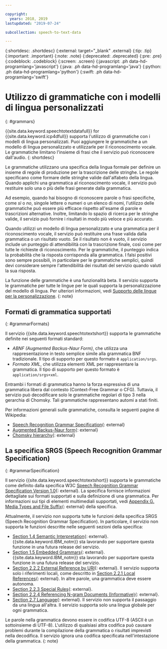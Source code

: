 ```yaml
---

copyright:
  years: 2018, 2019
lastupdated: "2019-07-24"

subcollection: speech-to-text-data

---
```


{:shortdesc: .shortdesc}
{:external: target="_blank" .external}
{:tip: .tip}
{:important: .important}
{:note: .note}
{:deprecated: .deprecated}
{:pre: .pre}
{:codeblock: .codeblock}
{:screen: .screen}
{:javascript: .ph data-hd-programlang='javascript'}
{:java: .ph data-hd-programlang='java'}
{:python: .ph data-hd-programlang='python'}
{:swift: .ph data-hd-programlang='swift'}

# Utilizzo di grammatiche con i modelli di lingua personalizzati
{: #grammars}

{{site.data.keyword.speechtotextdatafull}} for {{site.data.keyword.icp4dfull}} supporta l'utilizzo di grammatiche con i modelli di lingua personalizzati. Puoi aggiungere le grammatiche a un modello di lingua personalizzato e utilizzarle per il riconoscimento vocale. Le grammatiche limitano l'insieme di frasi che il servizio può riconoscere dall'audio.
{: shortdesc}

Le grammatiche utilizzano una specifica della lingua formale per definire un insieme di regole di produzione per la trascrizione delle stringhe. Le regole specificano come formare delle stringhe valide dall'alfabeto della lingua. Quando applichi una grammatica al riconoscimento vocale, il servizio può restituire solo una o più delle frasi generate dalla grammatica.

Ad esempio, quando hai bisogno di riconoscere parole o frasi specifiche, come *sì* o *no*, singole lettere o numeri o un elenco di nomi, l'utilizzo delle grammatiche può essere più efficace rispetto all'esame di parole e trascrizioni alternative. Inoltre, limitando lo spazio di ricerca per le stringhe valide, il servizio può fornire i risultati in modo più veloce e più accurato.

Quando utilizzi un modello di lingua personalizzato e una grammatica per il riconoscimento vocale, il servizio può restituire una frase valida dalla grammatica o un risultato vuoto. Se il risultato non è vuoto, il servizio include un punteggio di attendibilità con la trascrizione finale, così come per tutte le richieste di riconoscimento. Per le grammatiche, il punteggio indica la probabilità che la risposta corrisponda alla grammatica. I falsi positivi sono sempre possibili, in particolare per le grammatiche semplici, quindi devi considerare sempre l'attendibilità dei risultati del servizio quando valuti la sua risposta.

La funzione delle grammatiche è una funzionalità beta. Il servizio supporta le grammatiche per tutte le lingue per le quali supporta la personalizzazione del modello di lingua. Per ulteriori informazioni, vedi [Supporto delle lingue per la personalizzazione](/docs/services/speech-to-text-data?topic=speech-to-text-data-customization#languageSupport).
{: note}

## Formati di grammatica supportati
{: #grammarFormats}

Il servizio {{site.data.keyword.speechtotextshort}} supporta le grammatiche definite nei seguenti formati standard:

-   *ABNF (Augmented Backus-Naur Form)*, che utilizza una rappresentazione in testo semplice simile alla grammatica BNF tradizionale. Il tipo di supporto per questo formato è `application/srgs`.
-   *Formato XML*, che utilizza elementi XML per rappresentare la grammatica. Il tipo di supporto per questo formato è `application/srgs+xml`.

Entrambi i formati di grammatica hanno la forza espressiva di una grammatica libera dal contesto (Context-Free Grammar o CFG). Tuttavia, il servizio può decodificare solo le grammatiche regolari di tipo 3 nella gerarchia di Chomsky. Tali grammatiche rappresentano automi a stati finiti.

Per informazioni generali sulle grammatiche, consulta le seguenti pagine di Wikipedia:

-   [Speech Recognition Grammar Specification](https://wikipedia.org/wiki/Speech_Recognition_Grammar_Specification){: external}
-   [Augmented Backus-Naur form](https://wikipedia.org/wiki/Augmented_Backus%E2%80%93Naur_form){: external}
-   [Chomsky hierarchy](https://wikipedia.org/wiki/Chomsky_hierarchy){: external}

## La specifica SRGS (Speech Recognition Grammar Specification)
{: #grammarSpecification}

Il servizio {{site.data.keyword.speechtotextshort}} supporta le grammatiche come definito dalla specifica W3C [Speech Recognition Grammar Specification Version 1.0](https://www.w3.org/TR/speech-grammar/){: external}. La specifica fornisce informazioni dettagliate sui formati supportati e sulla definizione di una grammatica. Per informazioni sui tipi di elementi multimediali supportati, vedi [Appendix G. Media Types and File Suffix](https://www.w3.org/TR/speech-grammar/#AppG){: external} della specifica.

Attualmente, il servizio *non* supporta tutte le funzioni della specifica SRGS (Speech Recognition Grammar Specification). In particolare, il servizio non supporta le funzioni descritte nelle seguenti sezioni della specifica:

-   [Section 1.4 Semantic Interpretation](https://www.w3.org/TR/speech-grammar/#S1.4){: external}. {{site.data.keyword.IBM_notm}} sta lavorando per supportare questa funzione in una futura release del servizio.
-   [Section 1.5 Embedded Grammars](https://www.w3.org/TR/speech-grammar/#S1.5){: external}. {{site.data.keyword.IBM_notm}} sta lavorando per supportare questa funzione in una futura release del servizio.
-   [Section 2.2.2 External Reference by URI](https://www.w3.org/TR/speech-grammar/#S2.2.2){: external}. Il servizio supporta solo i riferimenti locali, come descritto in [Section 2.2.1 Local References](https://www.w3.org/TR/speech-grammar/#S2.2.1){: external}. In altre parole, una grammatica deve essere autonoma.
-   [Section 2.2.3 Special Rules](https://www.w3.org/TR/speech-grammar/#S2.2.3){: external}.
-   [Section 2.2.4 Referencing N-gram Documents (Informative)](https://www.w3.org/TR/speech-grammar/#S2.2.4){: external}.
-   [Section 2.7 Language](https://www.w3.org/TR/speech-grammar/#S2.7){: external}. Il servizio non supporta il passaggio da una lingua all'altra. Il servizio supporta solo una lingua globale per ogni grammatica.

Le parole nella grammatica devono essere in codifica UTF-8 (ASCII è un sottoinsieme di UTF-8). L'utilizzo di qualsiasi altra codifica può causare problemi durante la compilazione della grammatica o risultati imprevisti nella decodifica. Il servizio ignora una codifica specificata nell'intestazione della grammatica.
{: note}
